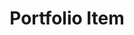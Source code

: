 ---
title:			"Portfolio Item"
slug:			portfolio-item
src:			/template-overviews/portfolio-item
categories:		template portfolios unstyled
description:	"An unstlyed, portfolio item template perfect for showcasing a project or work."
bump:			"A portfolio item page template."
img-src:		/img/templates/portfolio-item.jpg
img-desc:		"Free Bootstrap 4 Portfolio Template"
layout:			template-overview

meta-title: "Portfolio Item - Free Bootstrap Portfolio Template"
meta-description: "A free portfolio item template for Bootstrap 4 perfect for showcasing a single project. All Start Bootstrap templates are free to download and open source."

features:
  - Large, main image section
  - Related projects thumbnails
  - Project description section with details list

long-description: "Portfolio Item is a basic Bootstrap template used to create single portfolio item pages on a Bootstrap based website."

alt-version:		"no"
user-version:		"no"

v4-version:			"yes"
alt-v4:				"https://github.com/BlackrockDigital/startbootstrap-portfolio-item/archive/v4-dev.zip"

redirect_from:
  - /portfolio-item/
  - /portfolio-item.php/
  - /templates/portfolio-item.html/
  - /downloads/portfolio-item.zip/
---